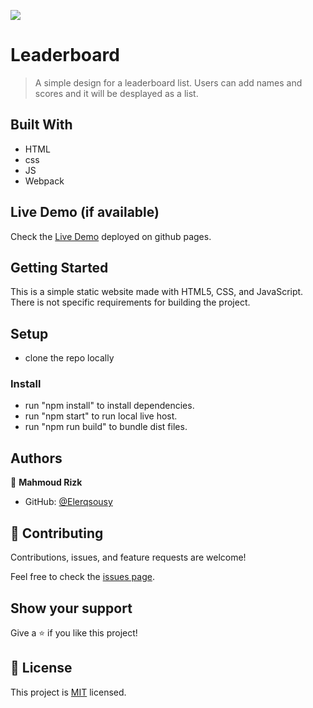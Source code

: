 ![](https://img.shields.io/badge/Microverse-blueviolet)

# Leaderboard

> A simple design for a leaderboard list. Users can add names and scores and it will be desplayed as a list.

## Built With

- HTML
- css
- JS
- Webpack

## Live Demo (if available)

Check the [Live Demo](https://elerqsousy.github.io/leaderboard-api/) deployed on github pages.


## Getting Started

This is a simple static website made with HTML5, CSS, and JavaScript. There is not specific requirements for building the project.
## Setup
- clone the repo locally 
### Install
- run "npm install" to install dependencies.
- run "npm start" to run local live host.
- run "npm run build" to bundle dist files.
## Authors

👤 **Mahmoud Rizk**

- GitHub: [@Elerqsousy](https://github.com/Elerqsousy)

## 🤝 Contributing

Contributions, issues, and feature requests are welcome!

Feel free to check the [issues page](../../issues/).

## Show your support

Give a ⭐️ if you like this project!

## 📝 License

This project is [MIT](./MIT.md) licensed.
